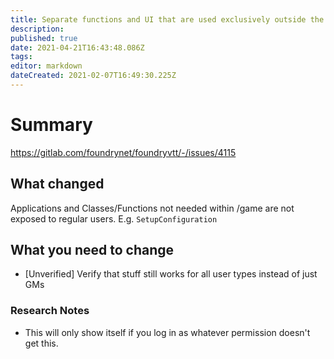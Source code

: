 ```yaml
---
title: Separate functions and UI that are used exclusively outside the /game endpoint into a separate JS file which does not unnecessarily expose those to regular users.
description: 
published: true
date: 2021-04-21T16:43:48.086Z
tags: 
editor: markdown
dateCreated: 2021-02-07T16:49:30.225Z
---
```


# Summary
https://gitlab.com/foundrynet/foundryvtt/-/issues/4115

## What changed

Applications and Classes/Functions not needed within /game are not exposed to regular users. E.g. `SetupConfiguration`

## What you need to change

- [Unverified] Verify that stuff still works for all user types instead of just GMs

### Research Notes

- This will only show itself if you log in as whatever permission doesn't get this.